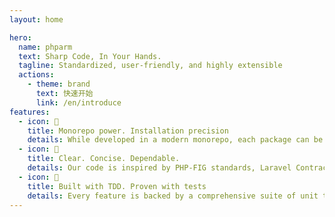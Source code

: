 ```yaml
---
layout: home

hero:
  name: phparm
  text: Sharp Code, In Your Hands.
  tagline: Standardized, user-friendly, and highly extensible
  actions:
    - theme: brand
      text: 快速开始
      link: /en/introduce
features:
  - icon: 🚀
    title: Monorepo power. Installation precision
    details: While developed in a modern monorepo, each package can be installed independently. This allows you to precisely integrate only the tools you need, keeping your project lean and free from unnecessary dependencies.
  - icon: 💎
    title: Clear. Concise. Dependable.
    details: Our code is inspired by PHP-FIG standards, Laravel Contracts, and Symfony components. We prioritize clear interfaces and extensibility while striving for concise and robust implementations. Adherence to short, conventional naming conventions makes your code clean and readable.
  - icon: 🧪
    title: Built with TDD. Proven with tests
    details: Every feature is backed by a comprehensive suite of unit tests. This commitment to testing guarantees the stability and reliability of the code, giving you full confidence to use it in production.
---
```

